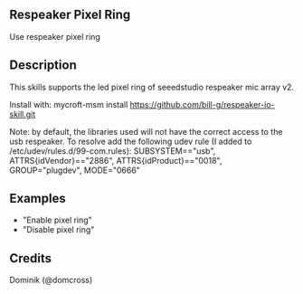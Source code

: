 ## Respeaker Pixel Ring
Use respeaker pixel ring

## Description
This skills supports the led pixel ring of seeedstudio respeaker mic array v2.

Install with:
mycroft-msm install https://github.com/bill-g/respeaker-io-skill.git

Note: by default, the libraries used will not have the correct access to the usb respeaker. To resolve add the following udev rule (I added to /etc/udev/rules.d/99-com.rules):
SUBSYSTEM=="usb", ATTRS{idVendor}=="2886", ATTRS{idProduct}=="0018", GROUP="plugdev", MODE="0666"

## Examples
 - "Enable pixel ring"
 - "Disable pixel ring"


## Credits
Dominik (@domcross)


